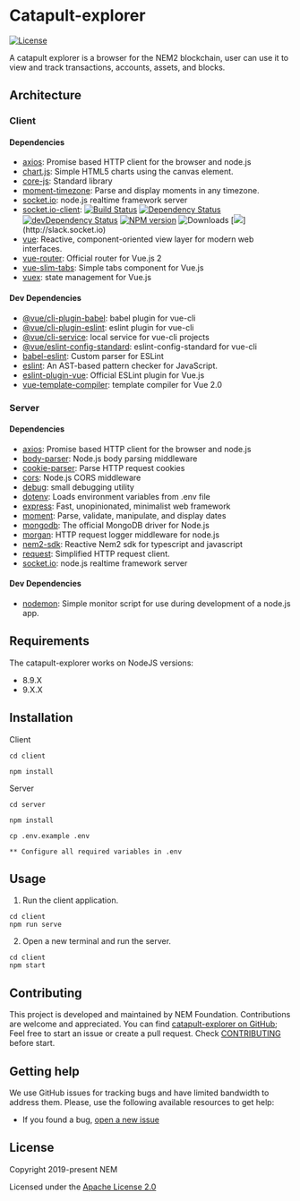 # Catapult-explorer

[![License](https://img.shields.io/badge/License-Apache%202.0-blue.svg)](https://opensource.org/licenses/Apache-2.0)

A catapult explorer is a browser for the NEM2 blockchain, user can use it to view and track transactions, accounts, assets, and blocks.

## Architecture
### Client
#### Dependencies

- [axios](https://ghub.io/axios): Promise based HTTP client for the browser and node.js
- [chart.js](https://ghub.io/chart.js): Simple HTML5 charts using the canvas element.
- [core-js](https://ghub.io/core-js): Standard library
- [moment-timezone](https://ghub.io/moment-timezone): Parse and display moments in any timezone.
- [socket.io](https://ghub.io/socket.io): node.js realtime framework server
- [socket.io-client](https://ghub.io/socket.io-client): [![Build Status](https://secure.travis-ci.org/socketio/socket.io-client.svg?branch=master)](http://travis-ci.org/socketio/socket.io-client) [![Dependency Status](https://david-dm.org/socketio/socket.io-client.svg)](https://david-dm.org/socketio/socket.io-client) [![devDependency Status](https://david-dm.org/socketio/socket.io-client/dev-status.svg)](https://david-dm.org/socketio/socket.io-client#info=devDependencies) [![NPM version](https://badge.fury.io/js/socket.io-client.svg)](https://www.npmjs.com/package/socket.io-client) ![Downloads](http://img.shields.io/npm/dm/socket.io-client.svg?style=flat) [![](http://slack.socket.io/badge.svg?)](http://slack.socket.io)
- [vue](https://ghub.io/vue): Reactive, component-oriented view layer for modern web interfaces.
- [vue-router](https://ghub.io/vue-router): Official router for Vue.js 2
- [vue-slim-tabs](https://ghub.io/vue-slim-tabs): Simple tabs component for Vue.js
- [vuex](https://ghub.io/vuex): state management for Vue.js

#### Dev Dependencies

- [@vue/cli-plugin-babel](https://ghub.io/@vue/cli-plugin-babel): babel plugin for vue-cli
- [@vue/cli-plugin-eslint](https://ghub.io/@vue/cli-plugin-eslint): eslint plugin for vue-cli
- [@vue/cli-service](https://ghub.io/@vue/cli-service): local service for vue-cli projects
- [@vue/eslint-config-standard](https://ghub.io/@vue/eslint-config-standard): eslint-config-standard for vue-cli
- [babel-eslint](https://ghub.io/babel-eslint): Custom parser for ESLint
- [eslint](https://ghub.io/eslint): An AST-based pattern checker for JavaScript.
- [eslint-plugin-vue](https://ghub.io/eslint-plugin-vue): Official ESLint plugin for Vue.js
- [vue-template-compiler](https://ghub.io/vue-template-compiler): template compiler for Vue 2.0

### Server
#### Dependencies

- [axios](https://ghub.io/axios): Promise based HTTP client for the browser and node.js
- [body-parser](https://ghub.io/body-parser): Node.js body parsing middleware
- [cookie-parser](https://ghub.io/cookie-parser): Parse HTTP request cookies
- [cors](https://ghub.io/cors): Node.js CORS middleware
- [debug](https://ghub.io/debug): small debugging utility
- [dotenv](https://ghub.io/dotenv): Loads environment variables from .env file
- [express](https://ghub.io/express): Fast, unopinionated, minimalist web framework
- [moment](https://ghub.io/moment): Parse, validate, manipulate, and display dates
- [mongodb](https://ghub.io/mongodb): The official MongoDB driver for Node.js
- [morgan](https://ghub.io/morgan): HTTP request logger middleware for node.js
- [nem2-sdk](https://ghub.io/nem2-sdk): Reactive Nem2 sdk for typescript and javascript
- [request](https://ghub.io/request): Simplified HTTP request client.
- [socket.io](https://ghub.io/socket.io): node.js realtime framework server

#### Dev Dependencies

- [nodemon](https://ghub.io/nodemon): Simple monitor script for use during development of a node.js app.

## Requirements

The catapult-explorer works on NodeJS versions:

- 8.9.X
- 9.X.X

## Installation

Client

```
cd client

npm install
```

Server

```
cd server

npm install

cp .env.example .env

** Configure all required variables in .env
```

## Usage

1. Run the client application.

```
cd client
npm run serve
```

2. Open a new terminal and run the server.

```
cd client
npm start
```

## Contributing

This project is developed and maintained by NEM Foundation. Contributions are welcome and appreciated. You can find [catapult-explorer on GitHub][self];
Feel free to start an issue or create a pull request. Check [CONTRIBUTING](CONTRIBUTING.md) before start.

## Getting help

We use GitHub issues for tracking bugs and have limited bandwidth to address them.
Please, use the following available resources to get help:

- If you found a bug, [open a new issue][issues]

## License

Copyright 2019-present NEM

Licensed under the [Apache License 2.0](LICENSE)

[self]: https://github.com/nemfoundation/catapult-explorer
[issues]: https://github.com/nemfoundation/catapult-explorer/issues
